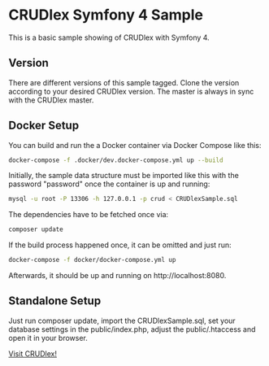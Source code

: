 CRUDlex Symfony 4 Sample
========================

This is a basic sample showing of CRUDlex with Symfony 4.

## Version

There are different versions of this sample tagged. Clone the version according to
your desired CRUDlex version. The master is always in sync with the CRUDlex master.

## Docker Setup

You can build and run the a Docker container via Docker Compose like this:

```bash
docker-compose -f .docker/dev.docker-compose.yml up --build
```

Initially, the sample data structure must be imported like this with the password
"password" once the container is up and running:

```bash
mysql -u root -P 13306 -h 127.0.0.1 -p crud < CRUDlexSample.sql
```

The dependencies have to be fetched once via:

```bash
composer update
```

If the build process happened once, it can be omitted and just run:

```bash
docker-compose -f docker/docker-compose.yml up
```

Afterwards, it should be up and running on http://localhost:8080.

## Standalone Setup

Just run composer update, import the CRUDlexSample.sql, set your database
settings in the public/index.php, adjust the public/.htaccess and open it in your
browser.

[Visit CRUDlex!](https://github.com/philiplb/CRUDlex)
